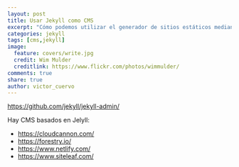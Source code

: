 ```yaml
---
layout: post
title: Usar Jekyll como CMS
excerpt: "Cómo podemos utilizar el generador de sitios estáticos mediante plantillas Jekyll como si fuese un CMS."
categories: jekyll
tags: [cms,jekyll]
image:
  feature: covers/write.jpg
  credit: Wim Mulder
  creditlink: https://www.flickr.com/photos/wimmulder/
comments: true
share: true
author: victor_cuervo
---
```


https://github.com/jekyll/jekyll-admin/


Hay CMS basados en Jelyll:
* https://cloudcannon.com/
* https://forestry.io/
* https://www.netlify.com/
* https://www.siteleaf.com/

[Jekyll]: {{site.url}}/jekyll/
